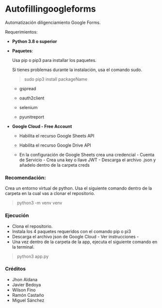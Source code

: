 # Autofillingoogleforms

Automatización diligenciamiento Google Forms.

Requerimientos:

* **Python 3.8 o superior**

* **Paquetes**:

  Usa pip o pip3 para installar los paquetes. 
  
  Si tienes problemas durante la instalación, usa el comando sudo.
  
  > sudo pip3 install packageName

  -  gspread

  -  oauth2client

  -  selenium

  -  pyunitreport


* **Google Cloud - Free Account**

  -  Habilita el recurso Google Sheets API
   
  -  Habilita el recurso Google Drive API
  
  -  En la configuración de Google Sheets crea una credencial - Cuenta de Servicio - Crea una key o llave JWT - Descarga el archivo .json y añadelo dentro de la carpeta creds



### Recomendación:
Crea un entorno virtual de python. Usa el siguiente comando dentro de la carpeta en la cual vas a clonar el repositorio.
> python3 -m venv venv 



### Ejecución

- Clona el repositorio.
- Instala los 4 paquetes requeridos con el comando pip o pi3
- Descarga el archivo json de Google Cloud - Ver instrucciones -
- Una vez dentro de la carpeta de la app, ejecuta el siguiente comando en la terminal.

> python3 app.py



### Créditos

* Jhon Aldana
* Javier Bedoya
* Wilson Fino
* Ramón Castaño
* Miguel Sánchez
